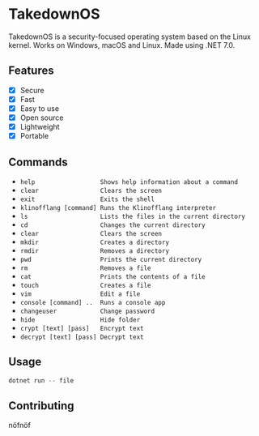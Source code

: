 # TakedownOS

TakedownOS is a security-focused operating system based on the Linux kernel.
Works on Windows, macOS and Linux. Made using .NET 7.0.

## Features

- [x] Secure
- [x] Fast
- [x] Easy to use
- [x] Open source
- [x] Lightweight
- [x] Portable

## Commands

- `help                  Shows help information about a command`
- `clear                 Clears the screen`
- `exit                  Exits the shell`
- `klinofflang [command] Runs the Klinofflang interpreter`
- `ls                    Lists the files in the current directory`
- `cd                    Changes the current directory`
- `clear                 Clears the screen`
- `mkdir                 Creates a directory`
- `rmdir                 Removes a directory`
- `pwd                   Prints the current directory`
- `rm                    Removes a file`
- `cat                   Prints the contents of a file`
- `touch                 Creates a file`
- `vim                   Edit a file`
- `console [command] ..  Runs a console app`
- `changeuser            Change password`
- `hide                  Hide folder`
- `crypt [text] [pass]   Encrypt text`
- `decrypt [text] [pass] Decrypt text`

## Usage

```c#
dotnet run -- file
```

## Contributing

nöfnöf
